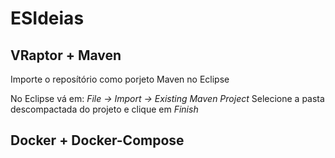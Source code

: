 # ESIdeias

## VRaptor + Maven
Importe o reposítório como porjeto Maven no Eclipse

No Eclipse vá em:
*File -> Import -> Existing Maven Project* 
Selecione a pasta descompactada do projeto e clique em *Finish*


## Docker + Docker-Compose



  

  	


